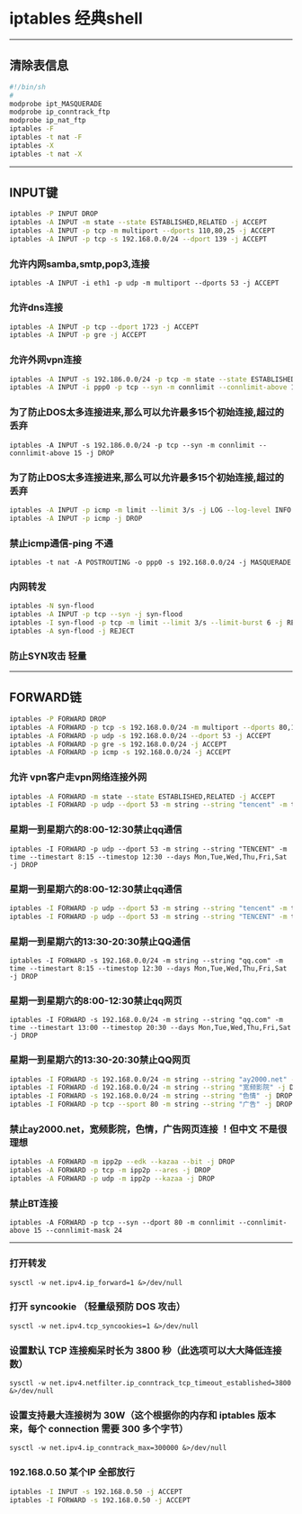 # iptables 经典shell

------



## 清除表信息

```bash
#!/bin/sh
#
modprobe ipt_MASQUERADE
modprobe ip_conntrack_ftp
modprobe ip_nat_ftp
iptables -F
iptables -t nat -F
iptables -X
iptables -t nat -X
```

------

## INPUT键

```bash
iptables -P INPUT DROP
iptables -A INPUT -m state --state ESTABLISHED,RELATED -j ACCEPT
iptables -A INPUT -p tcp -m multiport --dports 110,80,25 -j ACCEPT
iptables -A INPUT -p tcp -s 192.168.0.0/24 --dport 139 -j ACCEPT
```

### 允许内网samba,smtp,pop3,连接

```
iptables -A INPUT -i eth1 -p udp -m multiport --dports 53 -j ACCEPT
```

### 允许dns连接

```bash
iptables -A INPUT -p tcp --dport 1723 -j ACCEPT
iptables -A INPUT -p gre -j ACCEPT
```

### 允许外网vpn连接

```bash
iptables -A INPUT -s 192.186.0.0/24 -p tcp -m state --state ESTABLISHED,RELATED -j ACCEPT
iptables -A INPUT -i ppp0 -p tcp --syn -m connlimit --connlimit-above 15 -j DROP
```

### 为了防止DOS太多连接进来,那么可以允许最多15个初始连接,超过的丢弃

```
iptables -A INPUT -s 192.186.0.0/24 -p tcp --syn -m connlimit --connlimit-above 15 -j DROP
```

### 为了防止DOS太多连接进来,那么可以允许最多15个初始连接,超过的丢弃

```bash
iptables -A INPUT -p icmp -m limit --limit 3/s -j LOG --log-level INFO --log-prefix "ICMP packet IN: "
iptables -A INPUT -p icmp -j DROP
```

### 禁止icmp通信-ping 不通

```
iptables -t nat -A POSTROUTING -o ppp0 -s 192.168.0.0/24 -j MASQUERADE
```

### 内网转发

```bash
iptables -N syn-flood
iptables -A INPUT -p tcp --syn -j syn-flood
iptables -I syn-flood -p tcp -m limit --limit 3/s --limit-burst 6 -j RETURN
iptables -A syn-flood -j REJECT
```

### 防止SYN攻击 轻量

------

## FORWARD链

```bash
iptables -P FORWARD DROP
iptables -A FORWARD -p tcp -s 192.168.0.0/24 -m multiport --dports 80,110,21,25,1723 -j ACCEPT
iptables -A FORWARD -p udp -s 192.168.0.0/24 --dport 53 -j ACCEPT
iptables -A FORWARD -p gre -s 192.168.0.0/24 -j ACCEPT
iptables -A FORWARD -p icmp -s 192.168.0.0/24 -j ACCEPT
```

### 允许 vpn客户走vpn网络连接外网

```bash
iptables -A FORWARD -m state --state ESTABLISHED,RELATED -j ACCEPT
iptables -I FORWARD -p udp --dport 53 -m string --string "tencent" -m time --timestart 8:15 --timestop 12:30 --days Mon,Tue,Wed,Thu,Fri,Sat  -j DROP
```

### 星期一到星期六的8:00-12:30禁止qq通信

```
iptables -I FORWARD -p udp --dport 53 -m string --string "TENCENT" -m time --timestart 8:15 --timestop 12:30 --days Mon,Tue,Wed,Thu,Fri,Sat -j DROP
```

### 星期一到星期六的8:00-12:30禁止qq通信

```bash
iptables -I FORWARD -p udp --dport 53 -m string --string "tencent" -m time --timestart 13:30 --timestop 20:30 --days Mon,Tue,Wed,Thu,Fri,Sat  -j DROP
iptables -I FORWARD -p udp --dport 53 -m string --string "TENCENT" -m time --timestart 13:30 --timestop 20:30 --days Mon,Tue,Wed,Thu,Fri,Sat  -j DROP
```

### 星期一到星期六的13:30-20:30禁止QQ通信

```
iptables -I FORWARD -s 192.168.0.0/24 -m string --string "qq.com" -m time --timestart 8:15 --timestop 12:30 --days Mon,Tue,Wed,Thu,Fri,Sat -j DROP
```

### 星期一到星期六的8:00-12:30禁止qq网页

```
iptables -I FORWARD -s 192.168.0.0/24 -m string --string "qq.com" -m time --timestart 13:00 --timestop 20:30 --days Mon,Tue,Wed,Thu,Fri,Sat -j DROP
```

### 星期一到星期六的13:30-20:30禁止QQ网页

```bash
iptables -I FORWARD -s 192.168.0.0/24 -m string --string "ay2000.net" -j DROP
iptables -I FORWARD -d 192.168.0.0/24 -m string --string "宽频影院" -j DROP
iptables -I FORWARD -s 192.168.0.0/24 -m string --string "色情" -j DROP
iptables -I FORWARD -p tcp --sport 80 -m string --string "广告" -j DROP
```

### 禁止ay2000.net，宽频影院，色情，广告网页连接 ！但中文 不是很理想

```bash
iptables -A FORWARD -m ipp2p --edk --kazaa --bit -j DROP
iptables -A FORWARD -p tcp -m ipp2p --ares -j DROP
iptables -A FORWARD -p udp -m ipp2p --kazaa -j DROP
```

### 禁止BT连接

```
iptables -A FORWARD -p tcp --syn --dport 80 -m connlimit --connlimit-above 15 --connlimit-mask 24
```

------

### 打开转发

```
sysctl -w net.ipv4.ip_forward=1 &>/dev/null
```

### 打开 syncookie （轻量级预防 DOS 攻击）

```
sysctl -w net.ipv4.tcp_syncookies=1 &>/dev/null
```

### 设置默认 TCP 连接痴呆时长为 3800 秒（此选项可以大大降低连接数）

```
sysctl -w net.ipv4.netfilter.ip_conntrack_tcp_timeout_established=3800 &>/dev/null
```

### 设置支持最大连接树为 30W（这个根据你的内存和 iptables 版本来，每个 connection 需要 300 多个字节）

```
sysctl -w net.ipv4.ip_conntrack_max=300000 &>/dev/null
```

### 192.168.0.50 某个IP 全部放行

```bash
iptables -I INPUT -s 192.168.0.50 -j ACCEPT
iptables -I FORWARD -s 192.168.0.50 -j ACCEPT
```